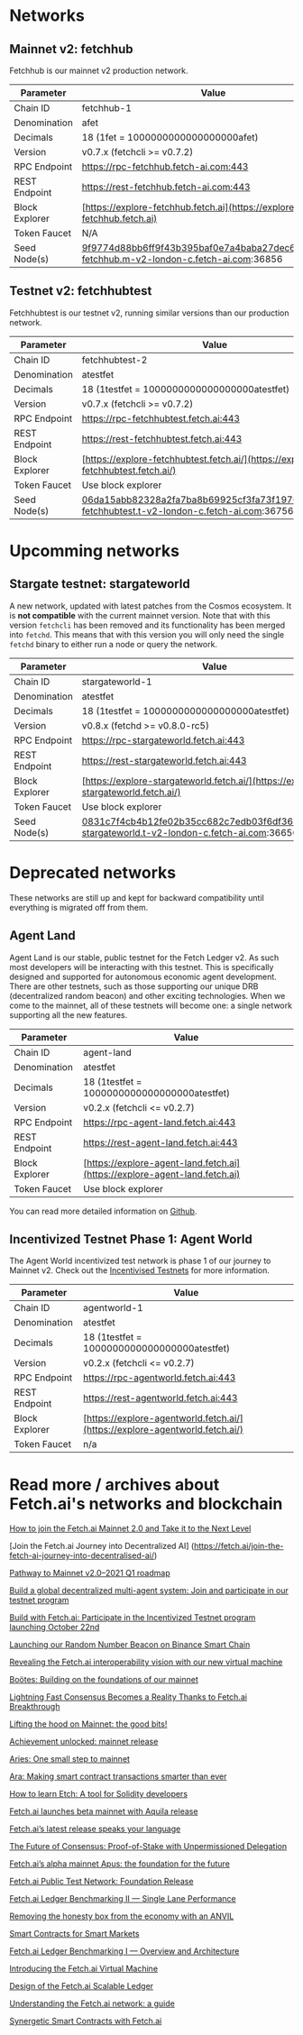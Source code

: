 # Networks

## Mainnet v2: fetchhub

Fetchhub is our mainnet v2 production network. 

| Parameter      | Value                                                                                      |
| -------------- | ------------------------------------------------------------------------------------------ |
| Chain ID       | fetchhub-1                                                                                 |
| Denomination   | afet                                                                                       |
| Decimals       | 18 (1fet = 1000000000000000000afet)                                                        |
| Version        | v0.7.x (fetchcli >= v0.7.2)                                                                |
| RPC Endpoint   | https://rpc-fetchhub.fetch-ai.com:443                                                      |
| REST Endpoint  | https://rest-fetchhub.fetch-ai.com:443                                                     |
| Block Explorer | [https://explore-fetchhub.fetch.ai](https://explore-fetchhub.fetch.ai)                     |
| Token Faucet   | N/A                                                                                        |
| Seed Node(s)   | 9f9774d88bb6ff9f43b395baf0e7a4baba27dec6@connect-fetchhub.m-v2-london-c.fetch-ai.com:36856 |

## Testnet v2: fetchhubtest

Fetchhubtest is our testnet v2, running similar versions than our production network. 

| Parameter      | Value                                                                                      |
| -------------- | ------------------------------------------------------------------------------------------ |
| Chain ID       | fetchhubtest-2                                                                             |
| Denomination   | atestfet                                                                                   |
| Decimals       | 18 (1testfet = 1000000000000000000atestfet)                                                |
| Version        | v0.7.x (fetchcli >= v0.7.2)                                                                |
| RPC Endpoint   | https://rpc-fetchhubtest.fetch.ai:443                                                      |
| REST Endpoint  | https://rest-fetchhubtest.fetch.ai:443                                                     |
| Block Explorer | [https://explore-fetchhubtest.fetch.ai/](https://explore-fetchhubtest.fetch.ai/)           |
| Token Faucet   | Use block explorer                                                                         |
| Seed Node(s)   | 06da15abb82328a2fa7ba8b69925cf3fa73f1970@connect-fetchhubtest.t-v2-london-c.fetch-ai.com:36756 |

# Upcomming networks

## Stargate testnet: stargateworld

A new network, updated with latest patches from the Cosmos ecosystem. It is **not compatible** with the current mainnet version.
Note that with this version `fetchcli` has been removed and its functionality has been merged into `fetchd`. This means that with this version you will only need the single `fetchd` binary to either run a node or query the network.

| Parameter      | Value                                                                                      |
| -------------- | ------------------------------------------------------------------------------------------ |
| Chain ID       | stargateworld-1                                                                            |
| Denomination   | atestfet                                                                                   |
| Decimals       | 18 (1testfet = 1000000000000000000atestfet)                                                |
| Version        | v0.8.x (fetchd >= v0.8.0-rc5)                                                              |
| RPC Endpoint   | https://rpc-stargateworld.fetch.ai:443                                                     |
| REST Endpoint  | https://rest-stargateworld.fetch.ai:443                                                    |
| Block Explorer | [https://explore-stargateworld.fetch.ai/](https://explore-stargateworld.fetch.ai/)         |
| Token Faucet   | Use block explorer                                                                         |
| Seed Node(s)   | 0831c7f4cb4b12fe02b35cc682c7edb03f6df36c@connect-stargateworld.t-v2-london-c.fetch-ai.com:36656 |

# Deprecated networks

These networks are still up and kept for backward compatibility until everything is migrated off from them.

## Agent Land

Agent Land is our stable, public testnet for the Fetch Ledger v2. As such most developers will be interacting with this testnet. This is specifically designed and supported for autonomous economic agent development. There are other testnets, such as those supporting our unique DRB (decentralized random beacon) and other exciting technologies. When we come to the mainnet, all of these testnets will become one: a single network supporting all the new features.

| Parameter      | Value                                                                      |
| -------------- | -------------------------------------------------------------------------- |
| Chain ID       | agent-land                                                                 |
| Denomination   | atestfet                                                                   |
| Decimals       | 18 (1testfet = 1000000000000000000atestfet)                                |
| Version        | v0.2.x (fetchcli <= v0.2.7)                                                |
| RPC Endpoint   | https://rpc-agent-land.fetch.ai:443                                        |
| REST Endpoint  | https://rest-agent-land.fetch.ai:443                                       |
| Block Explorer | [https://explore-agent-land.fetch.ai](https://explore-agent-land.fetch.ai) |
| Token Faucet   | Use block explorer                                                         |

You can read more detailed information on [Github](https://github.com/fetchai/networks-agentland).

## **Incentivized Testnet Phase 1: Agent World**

The Agent World incentivized test network is phase 1 of our journey to Mainnet v2. Check out the [Incentivised Testnets](../../i_nets/) for more information.

| Parameter      | Value                                                                        |
| -------------- | ---------------------------------------------------------------------------- |
| Chain ID       | agentworld-1                                                                 |
| Denomination   | atestfet                                                                     |
| Decimals       | 18 (1testfet = 1000000000000000000atestfet)                                  |
| Version        | v0.2.x (fetchcli <= v0.2.7)                                                  |
| RPC Endpoint   | https://rpc-agentworld.fetch.ai:443                                          |
| REST Endpoint  | https://rest-agentworld.fetch.ai:443                                         |
| Block Explorer | [https://explore-agentworld.fetch.ai/](https://explore-agentworld.fetch.ai/) |
| Token Faucet   | n/a                                                                          |


# Read more / archives about Fetch.ai's networks and blockchain

[How to join the Fetch.ai Mainnet 2.0 and Take it to the Next Level](https://fetch.ai/how-to-join-the-fetch-ai-mainnet-2-0-and-take-it-to-the-next-level/)

[Join the Fetch.ai Journey into Decentralized AI]
(https://fetch.ai/join-the-fetch-ai-journey-into-decentralised-ai/)

[Pathway to Mainnet v2.0–2021 Q1 roadmap](https://fetch.ai/pathway-to-mainnet-v2-0-2021-q1-roadmap/)

[Build a global decentralized multi-agent system: Join and participate in our testnet program](https://fetch.ai/build-a-global-decentralized-multi-agent-system-join-and-participate-in-our-testnet-program/)

[Build with Fetch.ai: Participate in the Incentivized Testnet program launching October 22nd](https://fetch.ai/build-with-fetch-ai-participate-in-the-incentivized-testnet-program-launching-october-22nd/)

[Launching our Random Number Beacon on Binance Smart Chain](https://fetch.ai/launching-our-random-number-beacon-on-binance-smart-chain/)

[Revealing the Fetch.ai interoperability vision with our new virtual machine](https://fetch.ai/fetch-ai-announces-major-interoperability-update-to-its-network-enabling-fetch-ai-fet-technology-to-be-delivered-across-multiple-blockchains/)

[Boötes: Building on the foundations of our mainnet](https://fetch.ai/bootes-building-on-the-foundations-of-our-mainnet/)

[Lightning Fast Consensus Becomes a Reality Thanks to Fetch.ai Breakthrough](https://fetch.ai/lightning-fast-consensus-becomes-a-reality-thanks-to-fetch-ai-breakthrough/)

[Lifting the hood on Mainnet: the good bits!](https://fetch.ai/lifting-the-hood-on-mainnet-the-good-bits/)

[Achievement unlocked: mainnet release](https://fetch.ai/achievement-unlocked-mainnet-release/)

[Aries: One small step to mainnet](https://fetch.ai/aries-one-small-step-to-mainnet/)

[Ara: Making smart contract transactions smarter than ever](https://fetch.ai/ara-making-smart-contract-transactions-smarter-than-ever/)

[How to learn Etch: A tool for Solidity developers](https://fetch.ai/how-to-learn-etch-a-tool-for-solidity-developers/)

[Fetch.ai launches beta mainnet with Aquila release](https://fetch.ai/fetch-ai-launches-beta-mainnet-with-aquila-release/)

[Fetch.ai’s latest release speaks your language](https://fetch.ai/fetch-ais-latest-release-speaks-your-language/)

[The Future of Consensus: Proof-of-Stake with Unpermissioned Delegation](https://fetch.ai/the-future-of-consensus-proof-of-stake-with-unpermissioned-delegation/)

[Fetch.ai’s alpha mainnet Apus: the foundation for the future](https://fetch.ai/fetch-ais-alpha-mainnet-apus-the-foundation-for-the-future/)

[Fetch.ai Public Test Network: Foundation Release](https://fetch.ai/fetch-ai-public-test-network-foundation-release/)

[Fetch.ai Ledger Benchmarking II — Single Lane Performance](https://fetch.ai/fetch-ai-ledger-benchmarking-ii-single-lane-performance/)

[Removing the honesty box from the economy with an ANVIL](https://fetch.ai/removing-the-honesty-box-from-the-economy-with-an-anvil-2/)

[Smart Contracts for Smart Markets](https://fetch.ai/smart-contracts-for-smart-markets-2/)

[Fetch.ai Ledger Benchmarking I — Overview and Architecture](https://fetch.ai/fetch-ai-ledger-benchmarking-i-overview-and-architecture/)

[Introducing the Fetch.ai Virtual Machine](https://fetch.ai/introducing-the-fetch-ai-virtual-machine/)

[Design of the Fetch.ai Scalable Ledger](https://fetch.ai/design-of-the-fetch-ai-scalable-ledger/)

[Understanding the Fetch.ai network: a guide](https://fetch.ai/understanding-the-fetch-ai-network-a-guide/)

[Synergetic Smart Contracts with Fetch.ai](https://fetch.ai/synergetic-smart-contracts-with-fetch-ai/)



